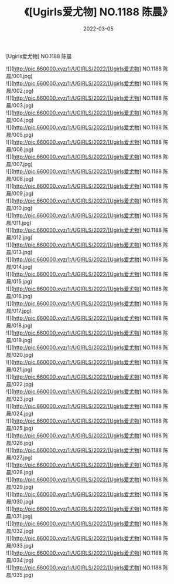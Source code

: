 ﻿---
layout: post
title:  《[Ugirls爱尤物] NO.1188 陈晨》
date:   2022-03-05
img: http://pic.660000.xyz/1:/UGIRLS/2022/[Ugirls爱尤物] NO.1188 陈晨/000.jpg
categories: [美女, 清纯, 唯美]
---

[Ugirls爱尤物] NO.1188 陈晨

 ![](http://pic.660000.xyz/1:/UGIRLS/2022/[Ugirls爱尤物] NO.1188 陈晨/001.jpg) <br>![](http://pic.660000.xyz/1:/UGIRLS/2022/[Ugirls爱尤物] NO.1188 陈晨/002.jpg) <br>![](http://pic.660000.xyz/1:/UGIRLS/2022/[Ugirls爱尤物] NO.1188 陈晨/003.jpg) <br>![](http://pic.660000.xyz/1:/UGIRLS/2022/[Ugirls爱尤物] NO.1188 陈晨/004.jpg) <br>![](http://pic.660000.xyz/1:/UGIRLS/2022/[Ugirls爱尤物] NO.1188 陈晨/005.jpg) <br>![](http://pic.660000.xyz/1:/UGIRLS/2022/[Ugirls爱尤物] NO.1188 陈晨/006.jpg) <br>![](http://pic.660000.xyz/1:/UGIRLS/2022/[Ugirls爱尤物] NO.1188 陈晨/007.jpg) <br>![](http://pic.660000.xyz/1:/UGIRLS/2022/[Ugirls爱尤物] NO.1188 陈晨/008.jpg) <br>![](http://pic.660000.xyz/1:/UGIRLS/2022/[Ugirls爱尤物] NO.1188 陈晨/009.jpg) <br>![](http://pic.660000.xyz/1:/UGIRLS/2022/[Ugirls爱尤物] NO.1188 陈晨/010.jpg) <br>![](http://pic.660000.xyz/1:/UGIRLS/2022/[Ugirls爱尤物] NO.1188 陈晨/011.jpg) <br>![](http://pic.660000.xyz/1:/UGIRLS/2022/[Ugirls爱尤物] NO.1188 陈晨/012.jpg) <br>![](http://pic.660000.xyz/1:/UGIRLS/2022/[Ugirls爱尤物] NO.1188 陈晨/013.jpg) <br>![](http://pic.660000.xyz/1:/UGIRLS/2022/[Ugirls爱尤物] NO.1188 陈晨/014.jpg) <br>![](http://pic.660000.xyz/1:/UGIRLS/2022/[Ugirls爱尤物] NO.1188 陈晨/015.jpg) <br>![](http://pic.660000.xyz/1:/UGIRLS/2022/[Ugirls爱尤物] NO.1188 陈晨/016.jpg) <br>![](http://pic.660000.xyz/1:/UGIRLS/2022/[Ugirls爱尤物] NO.1188 陈晨/017.jpg) <br>![](http://pic.660000.xyz/1:/UGIRLS/2022/[Ugirls爱尤物] NO.1188 陈晨/018.jpg) <br>![](http://pic.660000.xyz/1:/UGIRLS/2022/[Ugirls爱尤物] NO.1188 陈晨/019.jpg) <br>![](http://pic.660000.xyz/1:/UGIRLS/2022/[Ugirls爱尤物] NO.1188 陈晨/020.jpg) <br>![](http://pic.660000.xyz/1:/UGIRLS/2022/[Ugirls爱尤物] NO.1188 陈晨/021.jpg) <br>![](http://pic.660000.xyz/1:/UGIRLS/2022/[Ugirls爱尤物] NO.1188 陈晨/022.jpg) <br>![](http://pic.660000.xyz/1:/UGIRLS/2022/[Ugirls爱尤物] NO.1188 陈晨/023.jpg) <br>![](http://pic.660000.xyz/1:/UGIRLS/2022/[Ugirls爱尤物] NO.1188 陈晨/024.jpg) <br>![](http://pic.660000.xyz/1:/UGIRLS/2022/[Ugirls爱尤物] NO.1188 陈晨/025.jpg) <br>![](http://pic.660000.xyz/1:/UGIRLS/2022/[Ugirls爱尤物] NO.1188 陈晨/026.jpg) <br>![](http://pic.660000.xyz/1:/UGIRLS/2022/[Ugirls爱尤物] NO.1188 陈晨/027.jpg) <br>![](http://pic.660000.xyz/1:/UGIRLS/2022/[Ugirls爱尤物] NO.1188 陈晨/028.jpg) <br>![](http://pic.660000.xyz/1:/UGIRLS/2022/[Ugirls爱尤物] NO.1188 陈晨/029.jpg) <br>![](http://pic.660000.xyz/1:/UGIRLS/2022/[Ugirls爱尤物] NO.1188 陈晨/030.jpg) <br>![](http://pic.660000.xyz/1:/UGIRLS/2022/[Ugirls爱尤物] NO.1188 陈晨/031.jpg) <br>![](http://pic.660000.xyz/1:/UGIRLS/2022/[Ugirls爱尤物] NO.1188 陈晨/032.jpg) <br>![](http://pic.660000.xyz/1:/UGIRLS/2022/[Ugirls爱尤物] NO.1188 陈晨/033.jpg) <br>![](http://pic.660000.xyz/1:/UGIRLS/2022/[Ugirls爱尤物] NO.1188 陈晨/034.jpg) <br>![](http://pic.660000.xyz/1:/UGIRLS/2022/[Ugirls爱尤物] NO.1188 陈晨/035.jpg) <br>